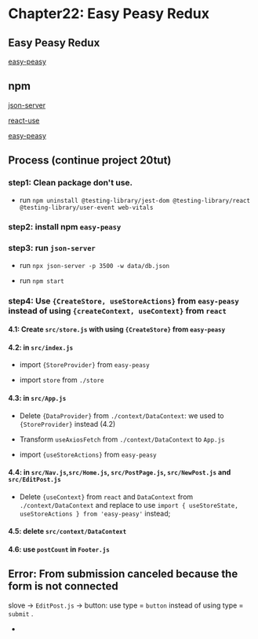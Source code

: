 # Chapter22:  Easy Peasy Redux

## Easy Peasy Redux

[easy-peasy](https://easy-peasy.vercel.app/docs/introduction/)

## npm

[json-server](https://www.npmjs.com/package/json-server?activeTab=readme)

[react-use](https://www.npmjs.com/package/react-use)

[easy-peasy](https://www.npmjs.com/package/easy-peasy)

## Process (continue project 20tut)

### step1: Clean package don't use.

- run `npm uninstall @testing-library/jest-dom @testing-library/react @testing-library/user-event web-vitals`

### step2: install npm `easy-peasy`

### step3: run `json-server`

- run `npx json-server -p 3500 -w data/db.json`

- run `npm start`

### step4: Use `{CreateStore, useStoreActions}` from `easy-peasy` instead of using `{createContext, useContext}` from `react`

#### 4.1: Create `src/store.js` with using `{CreateStore}` from `easy-peasy`

#### 4.2: in `src/index.js`

- import `{StoreProvider}` from `easy-peasy`

- import `store` from `./store`

#### 4.3: in `src/App.js`

- Delete `{DataProvider}` from `./context/DataContext`: we used to `{StoreProvider}` instead (4.2)

- Transform `useAxiosFetch` from `./context/DataContext` to `App.js`

- import `{useStoreActions}` from `easy-peasy`

#### 4.4: in `src/Nav.js`,`src/Home.js`, `src/PostPage.js`, `src/NewPost.js` and `src/EditPost.js`

- Delete `{useContext}` from `react` and `DataContext` from `./context/DataContext` and replace to use `import { useStoreState, useStoreActions } from 'easy-peasy'` instead;

#### 4.5: delete `src/context/DataContext`

#### 4.6: use `postCount` in `Footer.js` 

## Error: From submission canceled because the form is not connected

slove -> `EditPost.js` -> button: use type = `button` instead of using type = `submit` .








- 













